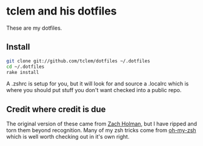 # tclem and his dotfiles

These are my dotfiles.

## Install

``` sh
git clone git://github.com/tclem/dotfiles ~/.dotfiles
cd ~/.dotfiles
rake install
```

A .zshrc is setup for you, but it will look for and source a .localrc
which is where you should put stuff you don't want checked into a public
repo.

## Credit where credit is due

The original version of these came from [Zach
Holman](https://github.com/holman/dotfiles), but I have ripped and torn
them beyond recognition. Many of my zsh tricks come from
[oh-my-zsh](https://github.com/robbyrussell/oh-my-zsh) which is well
worth checking out in it's own right.
